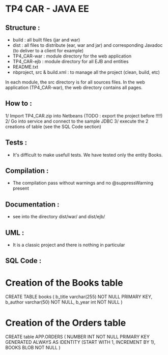 # TP4 CAR - JAVA EE

## Structure :
 - build :  all built files (jar and war)
 - dist : all files to distribute (ear, war and jar) and corresponding Javadoc (to deliver to a client for example)
 - TP4_CAR-war : module directory for the web application
 - TP4_CAR-ejb : module directory for all EJB and entities
 - README.txt
 - nbproject, src & build.xml : to manage all the project (clean, build, etc)

In each module, the src directory is for all sources files. In the web application (TP4_CAR-war), the web directory contains all pages.

## How to :
 1/ Import TP4_CAR.zip into Netbeans (TODO : export the project before !!!!)
 2/ Go into service and connect to the sample JDBC
 3/ execute the 2 creations of table (see the SQL Code section)

## Tests :
 - It's difficult to make usefull tests. We have tested only the entity Books.

## Compilation :
 - The compilation pass without warnings and no @suppressWarning present

## Documentation :
 - see into the directory dist/war/ and dist/ejb/

## UML :
 - It is a classic project and there is nothing in particular

## SQL Code :
# Creation of the Books table

CREATE TABLE books (
  b_title varchar(255) NOT NULL PRIMARY KEY,
  b_author varchar(50) NOT NULL,
  b_year int NOT NULL
)

# Creation of the Orders table

CREATE table APP.ORDERS (
    NUMBER INT NOT NULL 
    PRIMARY KEY GENERATED ALWAYS AS IDENTITY 
    (START WITH 1, INCREMENT BY 1),
    BOOKS BLOB NOT NULL
)
